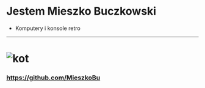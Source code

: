 # Jestem Mieszko Buczkowski
- Komputery i konsole retro
- --------------------------
# ![kot](https://www.zooplus.pl/magazyn/wp-content/uploads/2019/12/kot-przyb%C5%82%C4%99da-768x512.jpeg)
### https://github.com/MieszkoBu
